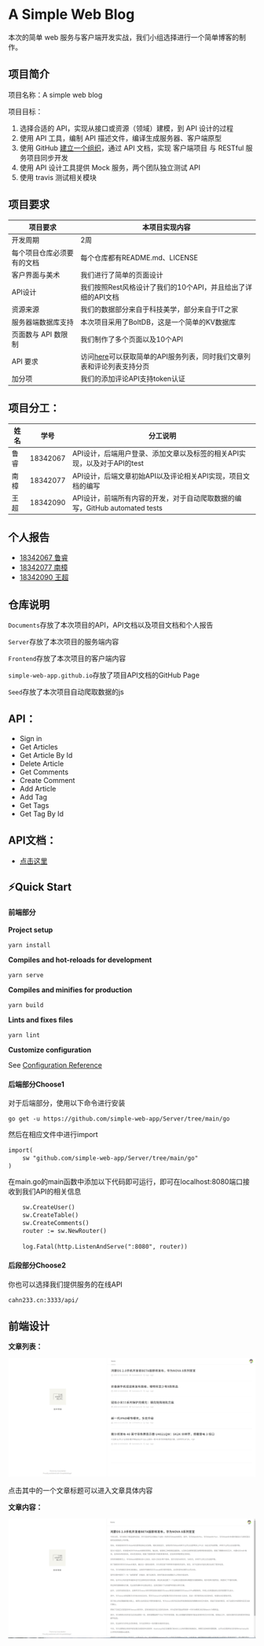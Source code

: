 # A Simple Web Blog
本次的简单 web 服务与客户端开发实战，我们小组选择进行一个简单博客的制作。

## 项目简介

项目名称：A simple web blog

项目目标：

1. 选择合适的 API，实现从接口或资源（领域）建模，到 API 设计的过程
2. 使用 API 工具，编制 API 描述文件，编译生成服务器、客户端原型
3. 使用 GitHub [建立一个组织](https://chun-ge.github.io/How-to-establish-an-organization-on-Github/)，通过 API 文档，实现 客户端项目 与 RESTful 服务项目同步开发
4. 使用 API 设计工具提供 Mock 服务，两个团队独立测试 API
5. 使用 travis 测试相关模块

## 项目要求

| 项目要求                   | 本项目实现内容                                               |
| -------------------------- | ------------------------------------------------------------ |
| 开发周期                   | 2周                                                          |
| 每个项目仓库必须要有的文档 | 每个仓库都有README.md、LICENSE                               |
| 客户界面与美术             | 我们进行了简单的页面设计                                     |
| API设计                    | 我们按照Rest风格设计了我们的10个API，并且给出了详细的API文档 |
| 资源来源                   | 我们的数据部分来自于科技美学，部分来自于IT之家               |
| 服务器端数据库支持         | 本次项目采用了BoltDB，这是一个简单的KV数据库                 |
| 页面数与 API 数限制        | 我们制作了多个页面以及10个API                                |
| API 要求                   | 访问[here](cahn233.cn:3333/api/)可以获取简单的API服务列表，同时我们文章列表和评论列表支持分页 |
| 加分项                     | 我们的添加评论API支持token认证                               |

## 项目分工：

| 姓名 | 学号     | 分工说明                                                     |
| ---- | -------- | ------------------------------------------------------------ |
| 鲁睿 | 18342067 | API设计，后端用户登录、添加文章以及标签的相关API实现，以及对于API的test |
| 南樟 | 18342077 | API设计，后端文章初始API以及评论相关API实现，项目文档的编写  |
| 王超 | 18342090 | API设计，前端所有内容的开发，对于自动爬取数据的编写，GitHub automated tests |

## 个人报告

- [18342067 鲁睿](./md/18342067.md)
- [18342077 南樟](./md/18342077.md)
- [18342090 王超]()

## 仓库说明

`Documents`存放了本次项目的API，API文档以及项目文档和个人报告

`Server`存放了本次项目的服务端内容

`Frontend`存放了本次项目的客户端内容

`simple-web-app.github.io`存放了项目API文档的GitHub Page

`Seed`存放了本次项目自动爬取数据的js

## API：

- Sign in
- Get Articles
- Get Article By Id
- Delete Article
- Get Comments
- Create Comment
- Add Article
- Add Tag
- Get Tags
- Get Tag By Id



## API文档：

- [点击这里](https://simple-web-app.github.io/)

## :zap:Quick Start

#### 前端部分

**Project setup**

```
yarn install
```

**Compiles and hot-reloads for development**

```
yarn serve
```

**Compiles and minifies for production**

```
yarn build
```

**Lints and fixes files**

```
yarn lint
```

**Customize configuration**

See [Configuration Reference](https://cli.vuejs.org/config/)

#### 后端部分Choose1

对于后端部分，使用以下命令进行安装

```
go get -u https://github.com/simple-web-app/Server/tree/main/go
```

然后在相应文件中进行import

```
import(
	sw "github.com/simple-web-app/Server/tree/main/go"
)
```

在main.go的main函数中添加以下代码即可运行，即可在localhost:8080端口接收到我们API的相关信息

```
	sw.CreateUser()
	sw.CreateTable()
	sw.CreateComments()
	router := sw.NewRouter()

	log.Fatal(http.ListenAndServe(":8080", router))
```

#### 后段部分Choose2

你也可以选择我们提供服务的在线API

```
cahn233.cn:3333/api/
```

## 前端设计

**文章列表：**

![](./pic/web-articles.png)

点击其中的一个文章标题可以进入文章具体内容

**文章内容：**

![](./pic/web-article-content.png)